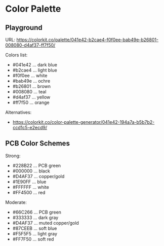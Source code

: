 # Color Palette

## Playground

URL: https://colorkit.co/palette/041e42-b2cae4-f0f0ee-bab49e-b26801-008080-d4af37-ff7f50/

Colors list:

- #041e42 ... dark blue
- #b2cae4 ... light blue
- #f0f0ee ... white
- #bab49e ... ochre
- #b26801 ... brown
- #008080 ... teal
- #d4af37 ... yellow
- #ff7f50 ... orange

Alternatives:

- https://colorkit.co/color-palette-generator/041e42-194a7a-b5b7b2-ccd1c5-e2ecd9/

## PCB Color Schemes

Strong:

- #228B22 ... PCB green
- #000000 ... black
- #D4AF37 ... copper/gold
- #1E90FF ... blue
- #FFFFFF ... white
- #FF4500 ... red

Moderate:

- #66C266 ... PCB green
- #333333 ... dark gray
- #D4AF37 ... muted copper/gold
- #87CEEB ... soft blue
- #F5F5F5 ... light gray
- #FF7F50 ... soft red
